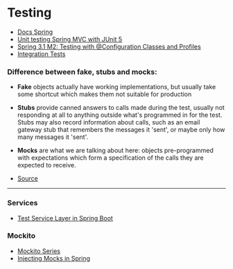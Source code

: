 # Testing 

 - [Docs Spring](https://docs.spring.io/spring-boot/docs/current/reference/html/spring-boot-features.html#boot-features-testing)
 - [Unit testing Spring MVC with JUnit 5](https://www.infoworld.com/article/3543268/junit-5-tutorial-part-2-unit-testing-spring-mvc-with-junit-5.html)
 - [Spring 3.1 M2: Testing with @Configuration Classes and Profiles](https://spring.io/blog/2011/06/21/spring-3-1-m2-testing-with-configuration-classes-and-profiles)
 - [Integration Tests](https://reflectoring.io/spring-boot-test/)


### Difference between fake, stubs and mocks:

 - **Fake** objects actually have working implementations, but usually take some shortcut which makes them not suitable for production
 - **Stubs** provide canned answers to calls made during the test, usually not responding at all to anything outside what's programmed in for the test. Stubs may also record information about calls, such as an email gateway stub that remembers the messages it 'sent', or maybe only how many messages it 'sent'.
 - **Mocks** are what we are talking about here: objects pre-programmed with expectations which form a specification of the calls they are expected to receive.

 - [Source](https://stackoverflow.com/a/346440/5279996)
___

### Services

 - [Test Service Layer in Spring Boot](https://youtu.be/gIb_m06XeQE)
 
### Mockito

- [Mockito Series](https://www.baeldung.com/mockito-series)
- [Injecting Mocks in Spring](https://www.baeldung.com/injecting-mocks-in-spring)